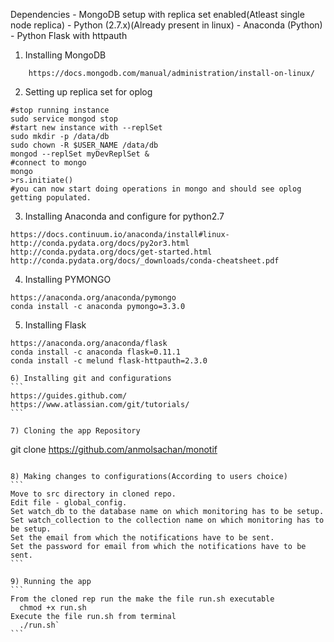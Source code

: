 Dependencies - MongoDB setup with replica set enabled(Atleast single node replica)
             - Python (2.7.x)(Already present in linux)
             - Anaconda (Python)
             - Python Flask with httpauth
             
1) Installing MongoDB
```
    https://docs.mongodb.com/manual/administration/install-on-linux/
```
2) Setting up replica set for oplog
```
#stop running instance
sudo service mongod stop
#start new instance with --replSet
sudo mkdir -p /data/db
sudo chown -R $USER_NAME /data/db
mongod --replSet myDevReplSet &
#connect to mongo
mongo
>rs.initiate()
#you can now start doing operations in mongo and should see oplog getting populated.
```

3) Installing Anaconda and configure for python2.7
```
https://docs.continuum.io/anaconda/install#linux-
http://conda.pydata.org/docs/py2or3.html
http://conda.pydata.org/docs/get-started.html
http://conda.pydata.org/docs/_downloads/conda-cheatsheet.pdf
```

4) Installing PYMONGO
```
https://anaconda.org/anaconda/pymongo
conda install -c anaconda pymongo=3.3.0
```

5) Installing Flask
````
https://anaconda.org/anaconda/flask
conda install -c anaconda flask=0.11.1
conda install -c melund flask-httpauth=2.3.0

6) Installing git and configurations
```
https://guides.github.com/
https://www.atlassian.com/git/tutorials/
```

7) Cloning the app Repository
````
git clone https://github.com/anmolsachan/monotif
````

8) Making changes to configurations(According to users choice)
```
Move to src directory in cloned repo.
Edit file - global_config.
Set watch_db to the database name on which monitoring has to be setup.
Set watch_collection to the collection name on which monitoring has to be setup.
Set the email from which the notifications have to be sent.
Set the password for email from which the notifications have to be sent.
```

9) Running the app
```
From the cloned rep run the make the file run.sh executable
  chmod +x run.sh
Execute the file run.sh from terminal
  ./run.sh`
```
